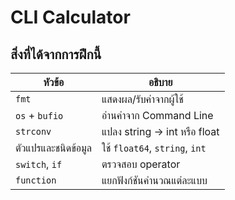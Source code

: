 # CLI Calculator

## สิ่งที่ได้จากการฝึกนี้
| หัวข้อ              | อธิบาย                         |
| ------------------- | ------------------------------ |
| `fmt`               | แสดงผล/รับค่าจากผู้ใช้         |
| `os` + `bufio`      | อ่านค่าจาก Command Line        |
| `strconv`           | แปลง string → int หรือ float   |
| ตัวแปรและชนิดข้อมูล | ใช้ `float64`, `string`, `int` |
| `switch`, `if`      | ตรวจสอบ operator               |
| `function`          | แยกฟังก์ชันคำนวณแต่ละแบบ       |
